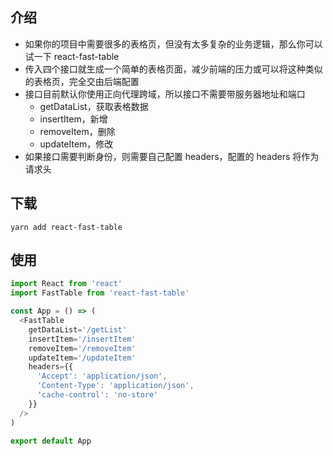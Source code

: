 ## 介绍
- 如果你的项目中需要很多的表格页，但没有太多复杂的业务逻辑，那么你可以试一下 react-fast-table
- 传入四个接口就生成一个简单的表格页面，减少前端的压力或可以将这种类似的表格页，完全交由后端配置
- 接口目前默认你使用正向代理跨域，所以接口不需要带服务器地址和端口
  - getDataList，获取表格数据
  - insertItem，新增
  - removeItem，删除
  - updateItem，修改
- 如果接口需要判断身份，则需要自己配置 headers，配置的 headers 将作为请求头
## 下载
`yarn add react-fast-table`
## 使用
```javascript
import React from 'react'
import FastTable from 'react-fast-table'

const App = () => (
  <FastTable
    getDataList='/getList'
    insertItem='/insertItem'
    removeItem='/removeItem'
    updateItem='/updateItem'
    headers={{
      'Accept': 'application/json',
      'Content-Type': 'application/json',
      'cache-control': 'no-store'
    }}
  />
)

export default App
```